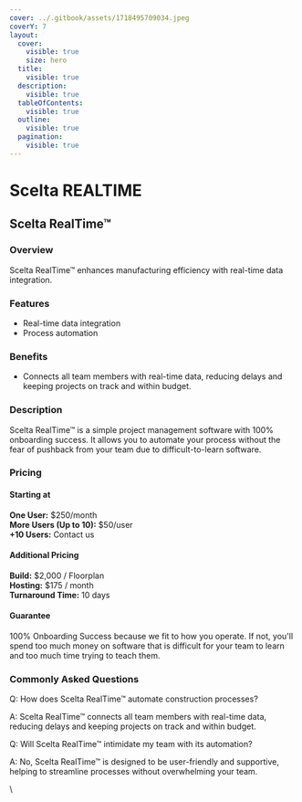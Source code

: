 ```yaml
---
cover: ../.gitbook/assets/1718495709034.jpeg
coverY: 7
layout:
  cover:
    visible: true
    size: hero
  title:
    visible: true
  description:
    visible: true
  tableOfContents:
    visible: true
  outline:
    visible: true
  pagination:
    visible: true
---
```


# Scelta REALTIME

## Scelta RealTime™

### Overview

Scelta RealTime™ enhances manufacturing efficiency with real-time data integration.

### Features

* Real-time data integration
* Process automation

### Benefits

* Connects all team members with real-time data, reducing delays and keeping projects on track and within budget.

### Description

Scelta RealTime™ is a simple project management software with 100% onboarding success. It allows you to automate your process without the fear of pushback from your team due to difficult-to-learn software.

### Pricing

#### Starting at

**One User:** $250/month\
**More Users (Up to 10):** $50/user\
**+10 Users:** Contact us

#### Additional Pricing

**Build:** $2,000 / Floorplan\
**Hosting:** $175 / month\
**Turnaround Time:** 10 days

#### Guarantee

100% Onboarding Success because we fit to how you operate. If not, you'll spend too much money on software that is difficult for your team to learn and too much time trying to teach them.

### Commonly Asked Questions

Q: How does Scelta RealTime™ automate construction processes?

A: Scelta RealTime™ connects all team members with real-time data, reducing delays and keeping projects on track and within budget.

Q: Will Scelta RealTime™ intimidate my team with its automation?

A: No, Scelta RealTime™ is designed to be user-friendly and supportive, helping to streamline processes without overwhelming your team.

\
